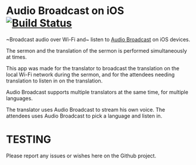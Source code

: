 # Audio Broadcast on iOS [![Build Status](https://travis-ci.com/forsamling/audio-broadcast-ios.svg?branch=master)](https://travis-ci.com/forsamling/audio-broadcast-ios)

~Broadcast audio over Wi-Fi and~ listen to [Audio Broadcast](https://github.com/forsamling/audio-broadcast) on iOS devices.

The sermon and the translation of the sermon is performed simultaneously at times.

This app was made for the translator to broadcast the translation on the local Wi-Fi network during the sermon, and for the attendees needing translation to listen in on the translation.

Audio Broadcast supports multiple translators at the same time, for multiple languages.

The translator uses Audio Broadcast to stream his own voice.
The attendees uses Audio Broadcast to pick a language and listen in.

# TESTING

Please report any issues or wishes here on the Github project.
